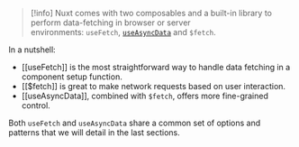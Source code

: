 >[!info]
>Nuxt comes with two composables and a built-in library to perform data-fetching in browser or server environments: `useFetch`, [`useAsyncData`](https://nuxt.com/docs/api/composables/use-async-data) and `$fetch`.

In a nutshell:
- [[useFetch]] is the most straightforward way to handle data fetching in a component setup function.
- [[$fetch]] is great to make network requests based on user interaction.
- [[useAsyncData]], combined with `$fetch`, offers more fine-grained control.

Both `useFetch` and `useAsyncData` share a common set of options and patterns that we will detail in the last sections.